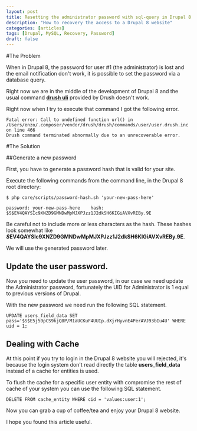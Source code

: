 ```yaml
---
layout: post
title: Resetting the administrator password with sql-query in Drupal 8
description: "How to recovery the access to a Drupal 8 website"
categories: [articles]
tags: [Drupal, MySQL, Recovery, Password]
draft: false
---
```

#The Problem

When in Drupal 8, the password for user #1 (the administrator) is lost and the email notification don't work, it is possible to set the password via a database query.

Right now we are in the middle of the development of Drupal 8 and the usual command <a href="http://www.drushcommands.com/drush-6x/user/user-login" target="_blank">**drush uli**</a> provided by <a href="http://www.drush.org/" target="_blank"></a>Drush doesn't work.

Right now when I try to execute that command I got the following error.

```
Fatal error: Call to undefined function url() in /Users/enzo/.composer/vendor/drush/drush/commands/user/user.drush.inc on line 466
Drush command terminated abnormally due to an unrecoverable error.
```
#The Solution

##Generate a new password

First, you have to generate a password hash that is valid for your site.

Execute the following commands from the command line, in the Drupal 8 root directory:

```
$ php core/scripts/password-hash.sh 'your-new-pass-here'

password: your-new-pass-here    hash: $S$EV4QAYSIc9XNZD9GMNDwMpMJXPJzz1J2dkSH6KIGiAVXvREBy.9E
```

Be careful not to include more or less characters as the hash. These hashes look somewhat like **$S$EV4QAYSIc9XNZD9GMNDwMpMJXPJzz1J2dkSH6KIGiAVXvREBy.9E**.

We will use the generated password later.

## Update the user password.

Now you need to update the user password, in our case we need update the Administrator password, fortunately the UID for Administrator is 1 equal to previous versions of Drupal.

With the new password we need run the following SQL statement.

```
UPDATE users_field_data SET pass='$S$E5j59pCS9kjQ8P/M1aUCKuF4UUIp.dXjrHyvnE4PerAVJ93bIu4U' WHERE uid = 1;
```

## Dealing with Cache

At this point if you try to login in the Drupal 8 website you will rejected, it's because the login system don't read directly the table **users_field_data** instead of a cache for entities is used.

To flush the cache for a specific user entity with compromise the rest of cache of your system you can use the following SQL statement.

```
DELETE FROM cache_entity WHERE cid = 'values:user:1';
```

Now you can grab a cup of coffee/tea and enjoy your Drupal 8 website.

I hope you found this article useful.

